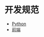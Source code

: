 # 开发规范


* [Python](../../../../DevelopGuide/DevSpecification/BackendDevStandards/README.md)
* [前端](../../../../DevelopGuide/DevSpecification/FrontendDevSpec/README.md)